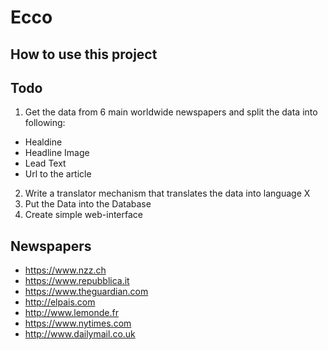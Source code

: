 # Ecco

## How to use this project


## Todo

1. Get the data from 6 main worldwide newspapers and split the data into following:

- Healdine
- Headline Image
- Lead Text
- Url to the article

2. Write a translator mechanism that translates the data into language X
3. Put the Data into the Database
4. Create simple web-interface


## Newspapers

- https://www.nzz.ch
- https://www.repubblica.it
- https://www.theguardian.com
- http://elpais.com
- http://www.lemonde.fr
- https://www.nytimes.com
- http://www.dailymail.co.uk
